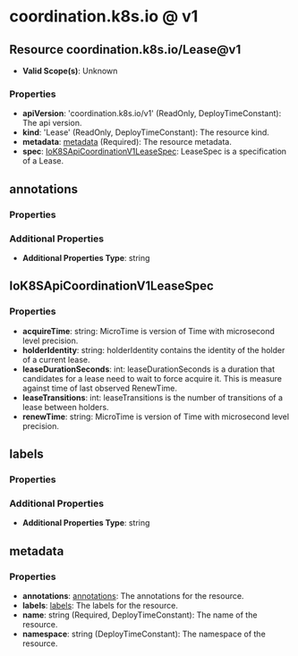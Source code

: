 # coordination.k8s.io @ v1

## Resource coordination.k8s.io/Lease@v1
* **Valid Scope(s)**: Unknown
### Properties
* **apiVersion**: 'coordination.k8s.io/v1' (ReadOnly, DeployTimeConstant): The api version.
* **kind**: 'Lease' (ReadOnly, DeployTimeConstant): The resource kind.
* **metadata**: [metadata](#metadata) (Required): The resource metadata.
* **spec**: [IoK8SApiCoordinationV1LeaseSpec](#iok8sapicoordinationv1leasespec): LeaseSpec is a specification of a Lease.

## annotations
### Properties
### Additional Properties
* **Additional Properties Type**: string

## IoK8SApiCoordinationV1LeaseSpec
### Properties
* **acquireTime**: string: MicroTime is version of Time with microsecond level precision.
* **holderIdentity**: string: holderIdentity contains the identity of the holder of a current lease.
* **leaseDurationSeconds**: int: leaseDurationSeconds is a duration that candidates for a lease need to wait to force acquire it. This is measure against time of last observed RenewTime.
* **leaseTransitions**: int: leaseTransitions is the number of transitions of a lease between holders.
* **renewTime**: string: MicroTime is version of Time with microsecond level precision.

## labels
### Properties
### Additional Properties
* **Additional Properties Type**: string

## metadata
### Properties
* **annotations**: [annotations](#annotations): The annotations for the resource.
* **labels**: [labels](#labels): The labels for the resource.
* **name**: string (Required, DeployTimeConstant): The name of the resource.
* **namespace**: string (DeployTimeConstant): The namespace of the resource.

